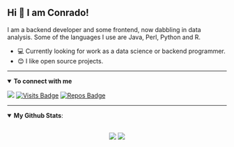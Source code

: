 ## Hi 👋 I am Conrado!

I am a backend developer and some frontend, now dabbling in data analysis. Some of the languages I use are Java, Perl, Python and R.

- ‍💻 Currently looking for work as a data science or backend programmer.
- 😊 I like open source projects.

---

<details open>
 <summary><b>To connect with me</b></summary>
 <p align = "center">

  [<img src="https://img.shields.io/badge/linkedin-%230077B5.svg?&style=for-the-badge&logo=linkedin&logoColor=white" />](https://www.linkedin.com/in/conrado-reyes-a8066419/)
  [![Visits Badge](https://badges.pufler.dev/visits/c0reyes/c0reyes?style=for-the-badge)](https://github.com/c0reyes)
  [![Repos Badge](https://badges.pufler.dev/repos/c0reyes?style=for-the-badge)](https://github.com/c0reyes)

 </p>
</details>

---

<details open>
 <summary><b>My Github Stats</b>: </summary>
 <br>
 <p align = "center">

  <img src = "https://github-readme-stats.vercel.app/api?username=c0reyes&show_icons=true&line_height=27&theme=dark">
  <img src = "https://github-readme-stats.vercel.app/api/top-langs/?username=c0reyes&hide=css,html,ruby&theme=dark">

 </p>
</details>
